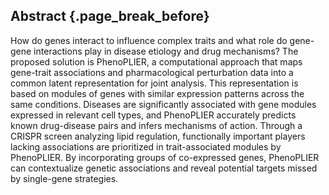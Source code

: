 ## Abstract {.page_break_before}

How do genes interact to influence complex traits and what role do gene-gene interactions play in disease etiology and drug mechanisms? The proposed solution is PhenoPLIER, a computational approach that maps gene-trait associations and pharmacological perturbation data into a common latent representation for joint analysis.
This representation is based on modules of genes with similar expression patterns across the same conditions.
Diseases are significantly associated with gene modules expressed in relevant cell types, and PhenoPLIER accurately predicts known drug-disease pairs and infers mechanisms of action.
Through a CRISPR screen analyzing lipid regulation, functionally important players lacking associations are prioritized in trait-associated modules by PhenoPLIER.
By incorporating groups of co-expressed genes, PhenoPLIER can contextualize genetic associations and reveal potential targets missed by single-gene strategies.

